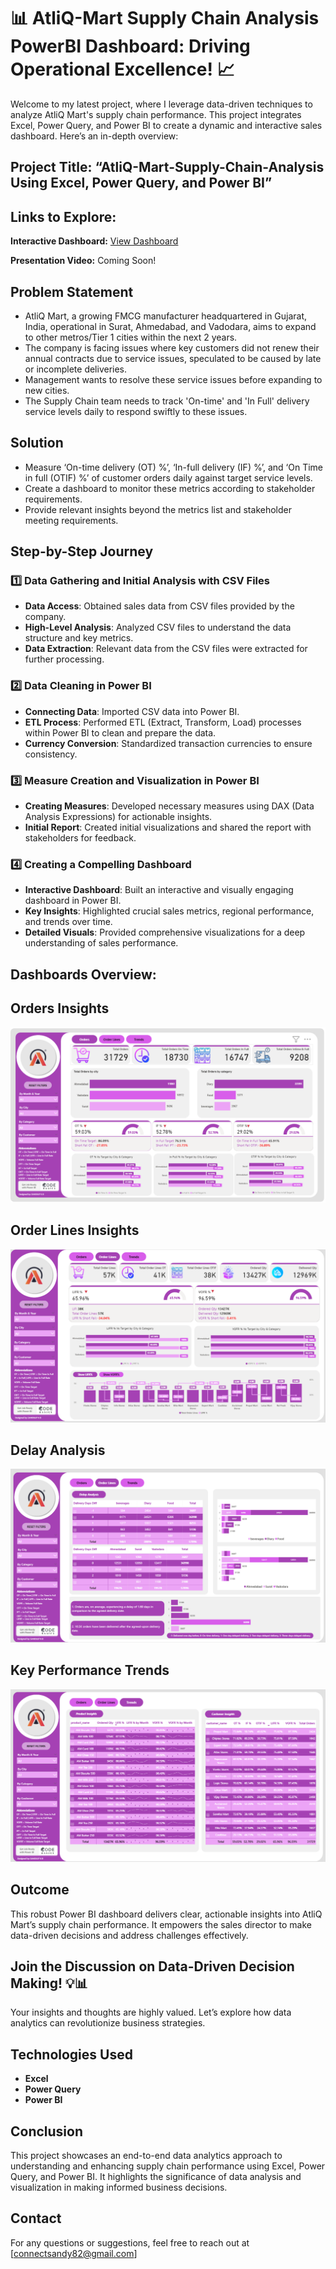# 📊 AtliQ-Mart Supply Chain Analysis PowerBI Dashboard: Driving Operational Excellence! 📈

Welcome to my latest project, where I leverage data-driven techniques to analyze AtliQ Mart's supply chain performance. This project integrates Excel, Power Query, and Power BI to create a dynamic and interactive sales dashboard. Here’s an in-depth overview:

## Project Title: “AtliQ-Mart-Supply-Chain-Analysis Using Excel, Power Query, and Power BI”

## Links to Explore:
**Interactive Dashboard:** [View Dashboard]()

**Presentation Video:** Coming Soon!

## Problem Statement

- AtliQ Mart, a growing FMCG manufacturer headquartered in Gujarat, India, operational in Surat, Ahmedabad, and Vadodara, aims to expand to other metros/Tier 1 cities within the next 2 years.
- The company is facing issues where key customers did not renew their annual contracts due to service issues, speculated to be caused by late or incomplete deliveries.
- Management wants to resolve these service issues before expanding to new cities.
- The Supply Chain team needs to track 'On-time' and 'In Full' delivery service levels daily to respond swiftly to these issues.

## Solution

- Measure ‘On-time delivery (OT) %’, ‘In-full delivery (IF) %’, and ‘On Time in full (OTIF) %’ of customer orders daily against target service levels.
- Create a dashboard to monitor these metrics according to stakeholder requirements.
- Provide relevant insights beyond the metrics list and stakeholder meeting requirements.

## Step-by-Step Journey

### 1️⃣ Data Gathering and Initial Analysis with CSV Files
- **Data Access**: Obtained sales data from CSV files provided by the company.
- **High-Level Analysis**: Analyzed CSV files to understand the data structure and key metrics.
- **Data Extraction**: Relevant data from the CSV files were extracted for further processing.

### 2️⃣ Data Cleaning in Power BI
- **Connecting Data**: Imported CSV data into Power BI.
- **ETL Process**: Performed ETL (Extract, Transform, Load) processes within Power BI to clean and prepare the data.
- **Currency Conversion**: Standardized transaction currencies to ensure consistency.

### 3️⃣ Measure Creation and Visualization in Power BI
- **Creating Measures**: Developed necessary measures using DAX (Data Analysis Expressions) for actionable insights.
- **Initial Report**: Created initial visualizations and shared the report with stakeholders for feedback.

### 4️⃣ Creating a Compelling Dashboard
- **Interactive Dashboard**: Built an interactive and visually engaging dashboard in Power BI.
- **Key Insights**: Highlighted crucial sales metrics, regional performance, and trends over time.
- **Detailed Visuals**: Provided comprehensive visualizations for a deep understanding of sales performance.

## Dashboards Overview:

## Orders Insights
![Orders Insights](https://github.com/connectsandy82/AtliQ-Mart-Supply-Chain-Analysis/blob/main/Orders%20Insights.png)

## Order Lines Insights
![Order Lines Insights](https://github.com/connectsandy82/AtliQ-Mart-Supply-Chain-Analysis/blob/main/Order%20Lines%20Insights.png)

## Delay Analysis
![Delay Analysis](https://github.com/connectsandy82/AtliQ-Mart-Supply-Chain-Analysis/blob/main/Delay%20Analysis.png)

## Key Performance Trends
![Key Performance Trends](https://github.com/connectsandy82/AtliQ-Mart-Supply-Chain-Analysis/blob/main/Key%20Performance%20Trends.png)

## Outcome

This robust Power BI dashboard delivers clear, actionable insights into AtliQ Mart’s supply chain performance. It empowers the sales director to make data-driven decisions and address challenges effectively.

## Join the Discussion on Data-Driven Decision Making! 💡📊

Your insights and thoughts are highly valued. Let’s explore how data analytics can revolutionize business strategies.

## Technologies Used
- **Excel**
- **Power Query**
- **Power BI**

## Conclusion

This project showcases an end-to-end data analytics approach to understanding and enhancing supply chain performance using Excel, Power Query, and Power BI. It highlights the significance of data analysis and visualization in making informed business decisions.

## Contact
For any questions or suggestions, feel free to reach out at [connectsandy82@gmail.com]

